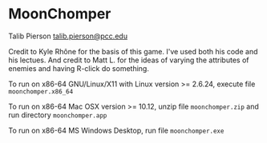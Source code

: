 # MoonChomper
Talib Pierson <talib.pierson@pcc.edu>

Credit to Kyle Rhône for the basis of this game. I've used both his code and his lectues.
And credit to Matt L. for the ideas of varying the attributes of enemies and having R-click do something.

To run on x86-64 GNU/Linux/X11 with Linux version >= 2.6.24, execute file `moonchomper.x86_64`

To run on x86-64 Mac OSX version >= 10.12, unzip file `moonchomper.zip` and run directory `moonchomper.app`

To run on x86-64 MS Windows Desktop, run file `moonchomper.exe`
